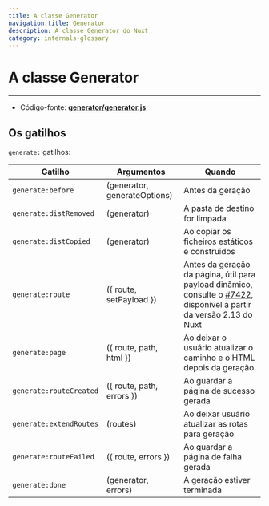 ```yaml
---
title: A classe Generator
navigation.title: Generator
description: A classe Generator do Nuxt
category: internals-glossary
---
```


# A classe Generator

---

- Código-fonte: **[generator/generator.js](https://github.com/nuxt/nuxt/blob/2.x-dev/packages/generator/src/generator.js)**

## Os gatilhos

`generate:` gatilhos:

| Gatilho                 | Argumentos                   | Quando                                                |
| ----------------------- | ---------------------------- | ----------------------------------------------------- |
| `generate:before`       | (generator, generateOptions) | Antes da geração                                      |
| `generate:distRemoved`  | (generator)                  | A pasta de destino for limpada                        |
| `generate:distCopied`   | (generator)                  | Ao copiar os ficheiros estáticos e construidos        |
| `generate:route`        | ({ route, setPayload })      | Antes da geração da página, útil para payload dinâmico, consulte o [#7422](https://github.com/nuxt/nuxt/pull/7422), disponível a partir da versão 2.13 do Nuxt  |
| `generate:page`         | ({ route, path, html })      | Ao deixar o usuário atualizar o caminho e o HTML depois da geração  |
| `generate:routeCreated` | ({ route, path, errors })    | Ao guardar a página de sucesso gerada                 |
| `generate:extendRoutes` | (routes)                     | Ao deixar usuário atualizar as rotas para geração     |
| `generate:routeFailed`  | ({ route, errors })          | Ao guardar a página de falha gerada                   |
| `generate:done`         | (generator, errors)          | A geração estiver terminada                           |
